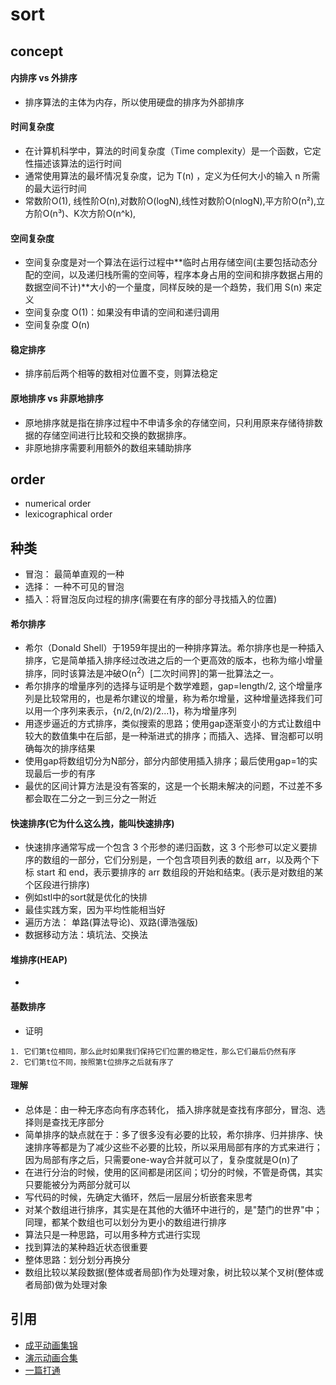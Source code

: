 # sort 
## concept
#### 内排序 vs 外排序
* 排序算法的主体为内存，所以使用硬盘的排序为外部排序
#### 时间复杂度
* 在计算机科学中，算法的时间复杂度（Time complexity）是一个函数，它定性描述该算法的运行时间
* 通常使用算法的最坏情况复杂度，记为 T(n) ，定义为任何大小的输入 n 所需的最大运行时间
* 常数阶O(1), 线性阶O(n),对数阶O(logN),线性对数阶O(nlogN),平方阶O(n²),立方阶O(n³)、K次方阶O(n^k),
#### 空间复杂度
* 空间复杂度是对一个算法在运行过程中**临时占用存储空间(主要包括动态分配的空间，以及递归栈所需的空间等，程序本身占用的空间和排序数据占用的数据空间不计)**大小的一个量度，同样反映的是一个趋势，我们用 S(n) 来定义
* 空间复杂度 O(1)：如果没有申请的空间和递归调用
* 空间复杂度 O(n)
#### 稳定排序
* 排序前后两个相等的数相对位置不变，则算法稳定
#### 原地排序 vs 非原地排序
* 原地排序就是指在排序过程中不申请多余的存储空间，只利用原来存储待排数据的存储空间进行比较和交换的数据排序。
* 非原地排序需要利用额外的数组来辅助排序
## order 
* numerical order 
* lexicographical order

## 种类
* 冒泡： 最简单直观的一种
* 选择： 一种不可见的冒泡
* 插入：将冒泡反向过程的排序(需要在有序的部分寻找插入的位置)
#### 希尔排序
* 希尔（Donald Shell）于1959年提出的一种排序算法。希尔排序也是一种插入排序，它是简单插入排序经过改进之后的一个更高效的版本，也称为缩小增量排序，同时该算法是冲破O(n<sup>2</sup>）[二次时间界]的第一批算法之一。
* 希尔排序的增量序列的选择与证明是个数学难题，gap=length/2, 这个增量序列是比较常用的，也是希尔建议的增量，称为希尔增量，这种增量选择我们可以用一个序列来表示，{n/2,(n/2)/2...1}，称为增量序列
* 用逐步逼近的方式排序，类似搜索的思路；使用gap逐渐变小的方式让数组中较大的数值集中在后部，是一种渐进式的排序；而插入、选择、冒泡都可以明确每次的排序结果
* 使用gap将数组切分为N部分，部分内部使用插入排序；最后使用gap=1的实现最后一步的有序
* 最优的区间计算方法是没有答案的，这是一个长期未解决的问题，不过差不多都会取在二分之一到三分之一附近
#### 快速排序(它为什么这么拽，能叫快速排序)
* 快速排序通常写成一个包含 3 个形参的递归函数，这 3 个形参可以定义要排序的数组的一部分，它们分别是，一个包含项目列表的数组 arr，以及两个下标 start 和 end，表示要排序的 arr 数组段的开始和结束。(表示是对数组的某个区段进行排序)
* 例如stl中的sort就是优化的快排
* 最佳实践方案，因为平均性能相当好
* 遍历方法： 单路(算法导论)、双路(谭浩强版)
* 数据移动方法：填坑法、交换法
#### 堆排序(HEAP)
* 
#### 基数排序
* 证明
```
1. 它们第t位相同，那么此时如果我们保持它们位置的稳定性，那么它们最后仍然有序
2. 它们第t位不同，按照第t位排序之后就有序了
```
#### 理解
* 总体是：由一种无序态向有序态转化， 插入排序就是查找有序部分，冒泡、选择则是查找无序部分
* 简单排序的缺点就在于：多了很多没有必要的比较，希尔排序、归并排序、快速排序等都是为了减少这些不必要的比较，所以采用局部有序的方式来进行；因为局部有序之后，只需要one-way合并就可以了，复杂度就是O(n)了
* 在进行分治的时候，使用的区间都是闭区间；切分的时候，不管是奇偶，其实只要能被分为两部分就可以
* 写代码的时候，先确定大循环，然后一层层分析嵌套来思考
* 对某个数组进行排序，其实是在其他的大循环中进行的，是"楚门的世界"中；同理，都某个数组也可以划分为更小的数组进行排序
* 算法只是一种思路，可以用多种方式进行实现
* 找到算法的某种趋近状态很重要
* 整体思路：划分划分再换分
* 数组比较以某段数据(整体或者局部)作为处理对象，树比较以某个叉树(整体或者局部)做为处理对象


## 引用
* [成平动画集锦](https://juejin.im/post/6844903863288332302#heading-9)
* [演示动画合集](https://www.webhek.com/post/comparison-sort.html)
* [一篇打通](https://zhuanlan.zhihu.com/p/57088609)